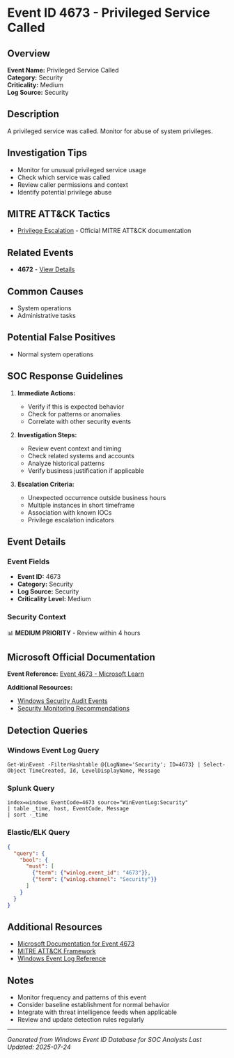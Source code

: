 # Event ID 4673 - Privileged Service Called

## Overview
**Event Name:** Privileged Service Called  
**Category:** Security  
**Criticality:** Medium  
**Log Source:** Security  

## Description
A privileged service was called. Monitor for abuse of system privileges.

## Investigation Tips
- Monitor for unusual privileged service usage
- Check which service was called
- Review caller permissions and context
- Identify potential privilege abuse

## MITRE ATT&CK Tactics
- [Privilege Escalation](https://attack.mitre.org/tactics/TA0004/) - Official MITRE ATT&CK documentation

## Related Events
- **4672** - [View Details](4672.md)

## Common Causes
- System operations
- Administrative tasks

## Potential False Positives
- Normal system operations

## SOC Response Guidelines
1. **Immediate Actions:**
   - Verify if this is expected behavior
   - Check for patterns or anomalies
   - Correlate with other security events

2. **Investigation Steps:**
   - Review event context and timing
   - Check related systems and accounts
   - Analyze historical patterns
   - Verify business justification if applicable

3. **Escalation Criteria:**
   - Unexpected occurrence outside business hours
   - Multiple instances in short timeframe
   - Association with known IOCs
   - Privilege escalation indicators

## Event Details

### Event Fields
- **Event ID:** 4673
- **Category:** Security
- **Log Source:** Security
- **Criticality Level:** Medium

### Security Context
📊 **MEDIUM PRIORITY** - Review within 4 hours

## Microsoft Official Documentation
**Event Reference:** [Event 4673 - Microsoft Learn](https://learn.microsoft.com/en-us/previous-versions/windows/it-pro/windows-10/security/threat-protection/auditing/event-4673)

**Additional Resources:**
- [Windows Security Audit Events](https://learn.microsoft.com/en-us/windows/security/threat-protection/auditing/audit-events)
- [Security Monitoring Recommendations](https://learn.microsoft.com/en-us/windows-server/identity/ad-ds/plan/appendix-l--events-to-monitor)

## Detection Queries

### Windows Event Log Query
```
Get-WinEvent -FilterHashtable @{LogName='Security'; ID=4673} | Select-Object TimeCreated, Id, LevelDisplayName, Message
```

### Splunk Query
```spl
index=windows EventCode=4673 source="WinEventLog:Security"
| table _time, host, EventCode, Message
| sort -_time
```

### Elastic/ELK Query
```json
{
  "query": {
    "bool": {
      "must": [
        {"term": {"winlog.event_id": "4673"}},
        {"term": {"winlog.channel": "Security"}}
      ]
    }
  }
}
```

## Additional Resources
- [Microsoft Documentation for Event 4673](https://docs.microsoft.com/en-us/windows/security/threat-protection/auditing/event-4673)
- [MITRE ATT&CK Framework](https://attack.mitre.org/)
- [Windows Event Log Reference](https://docs.microsoft.com/en-us/windows/win32/eventlog/event-logging)

## Notes
- Monitor frequency and patterns of this event
- Consider baseline establishment for normal behavior
- Integrate with threat intelligence feeds when applicable
- Review and update detection rules regularly

---
*Generated from Windows Event ID Database for SOC Analysts*
*Last Updated: 2025-07-24*
